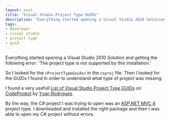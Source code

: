 ```yaml
---
layout: post
title: "Visual Studio Project Type GUIDs"
description: "Everything started opening a Visual Studio 2010 Solution and getting the following error: 'The project type is not supported by this installation.'"
tags:
- developer
- visual studio
- project type
- guid
---
```


Everything started opening a Visual Studio 2010 Solution and getting the following error: 'The project type is not supported by this installation.'

So I looked for the `<ProjectTypeGuids>` in the `csproj` file. Then I looked for the GUIDs I found in order to understand what type of project was missing.

I found a very usefull [List of Visual Studio Project Type GUIDs](http://www.codeproject.com/Reference/720512/List-of-Visual-Studio-Project-Type-GUIDs) on [CodeProject](http://www.codeproject.com/) by [Yvan Rodrigues](http://www.codeproject.com/Members/Yvan-Rodrigues).

By the way, the C# project I was trying to open was an [ASP.NET MVC 4](http://www.asp.net/mvc/mvc4) project type. I downloaded and installed the right package and then I was able to open my C# project without errors.
